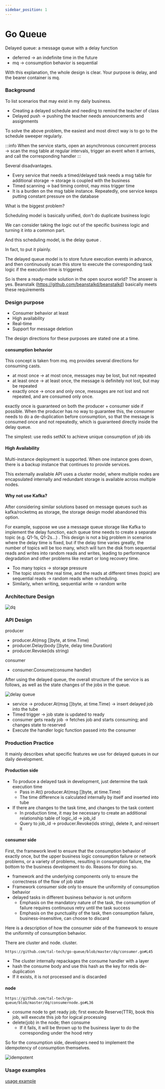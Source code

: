 ```yaml
---
sidebar_position: 1
---
```


# Go Queue

Delayed queue: a message queue with a delay function

- deferred → an indefinite time in the future
- mq → consumption behavior is sequential

With this explanation, the whole design is clear. Your purpose is delay, and the bearer container is mq.

### Background

To list scenarios that may exist in my daily business.

- Creating a delayed schedule and needing to remind the teacher of class
- Delayed push → pushing the teacher needs announcements and assignments

To solve the above problem, the easiest and most direct way is to go to the schedule sweeper regularly.

:::info
When the service starts, open an asynchronous concurrent process → scan the msg table at regular intervals, trigger an event when it arrives, and call the corresponding handler
:::

Several disadvantages.

- Every service that needs a timed/delayed task needs a msg table for additional storage → storage is coupled with the business
- Timed scanning → bad timing control, may miss trigger time
- It is a burden on the msg table instance. Repeatedly, one service keeps putting constant pressure on the database

What is the biggest problem?

Scheduling model is basically unified, don't do duplicate business logic

We can consider taking the logic out of the specific business logic and turning it into a common part.

And this scheduling model, is the delay queue .

In fact, to put it plainly.

The delayed queue model is to store future execution events in advance, and then continuously scan this store to execute the corresponding task logic if the execution time is triggered.

So is there a ready-made solution in the open source world? The answer is yes. Beanstalk (https://github.com/beanstalkd/beanstalkd) basically meets these requirements

### Design purpose

- Consumer behavior at least
- High availability
- Real-time
- Support for message deletion

The design directions for these purposes are stated one at a time.

#### consumption behavior

This concept is taken from mq. mq provides several directions for consuming casts.

- at most once → at most once, messages may be lost, but not repeated
- at least once → at least once, the message is definitely not lost, but may be repeated
- exactly once → once and only once, messages are not lost and not repeated, and are consumed only once.

exactly once is guaranteed on both the producer + consumer side if possible. When the producer has no way to guarantee this, the consumer needs to do a de-duplication before consumption, so that the message is consumed once and not repeatedly, which is guaranteed directly inside the delay queue.

The simplest: use redis setNX to achieve unique consumption of job ids

#### High Availability

Multi-instance deployment is supported. When one instance goes down, there is a backup instance that continues to provide services.

This externally available API uses a cluster model, where multiple nodes are encapsulated internally and redundant storage is available across multiple nodes.

#### Why not use Kafka?

After considering similar solutions based on message queues such as kafka/rocketmq as storage, the storage design model abandoned this option.

For example, suppose we use a message queue storage like Kafka to implement the delay function, each queue time needs to create a separate topic (e.g. Q1-1s, Q1-2s...) . This design is not a big problem in scenarios where the delay time is fixed, but if the delay time varies greatly, the number of topics will be too many, which will turn the disk from sequential reads and writes into random reads and writes, leading to performance degradation and other problems like restart or long recovery time.

- Too many topics → storage pressure
- The topic stores the real time, and the reads at different times (topic) are sequential reads → random reads when scheduling.
- Similarly, when writing, sequential write → random write

### Architecture Design

![dq](/img/dq.png)

### API Design

producer

- producer.At(msg []byte, at time.Time)
- producer.Delay(body []byte, delay time.Duration)
- producer.Revoke(ids string)

consumer

- consumer.Consume(consume handler)

After using the delayed queue, the overall structure of the service is as follows, as well as the state changes of the jobs in the queue.

![delay queue](/img/delay-queue.png)

- service → producer.At(msg []byte, at time.Time) → insert delayed job into the tube
- Timed trigger → job state is updated to ready
- consumer gets ready job → fetches job and starts consuming; and changes state to reserved
- Execute the handler logic function passed into the consumer

### Production Practice

It mainly describes what specific features we use for delayed queues in our daily development.

#### Production side

- To produce a delayed task in development, just determine the task execution time
    - Pass in At() producer.At(msg []byte, at time.Time)
    - The time difference is calculated internally by itself and inserted into tube
- If there are changes to the task time, and changes to the task content
    - In production time, it may be necessary to create an additional relationship table of logic_id → job_id
    - Query to job_id → producer.Revoke(ids string), delete it, and reinsert it
    
#### consumer side

First, the framework level to ensure that the consumption behavior of exactly once, but the upper business logic consumption failure or network problems, or a variety of problems, resulting in consumption failure, the bottom to the business development to do. Reasons for doing so.

- framework and the underlying components only to ensure the correctness of the flow of job state
- Framework consumer side only to ensure the uniformity of consumption behavior
- delayed tasks in different business behavior is not uniform
    - Emphasis on the mandatory nature of the task, the consumption of failure requires continuous retry until the task success
    - Emphasis on the punctuality of the task, then consumption failure, business-insensitive, can choose to discard
    
Here is a description of how the consumer side of the framework to ensure the uniformity of consumption behavior.

There are cluster and node. cluster.

`https://github.com/tal-tech/go-queue/blob/master/dq/consumer.go#L45`

- The cluster internally repackages the consume handler with a layer
- hash the consume body and use this hash as the key for redis de-duplication
- If it exists, it is not processed and is discarded

#### node

`https://github.com/tal-tech/go-queue/blob/master/dq/consumernode.go#L36`

- consume node to get ready job; first execute Reserve(TTR), book this job, will execute this job for logical processing
- delete(job) in the node; then consume
    - If it fails, it will be thrown up to the business layer to do the corresponding under the hood retry
    
So for the consumption side, developers need to implement the idempotency of consumption themselves.

![idempotent](/img/idempotent.png)

### Usage examples

[usage example](https://github.com/zeromicro/go-queue/tree/master/example)



